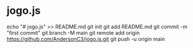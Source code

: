 # jogo.js
echo "# jogo.js" >> README.md
git init
git add README.md
git commit -m "first commit"
git branch -M main
git remote add origin https://github.com/AndersonC3/jogo.js.git
git push -u origin main
